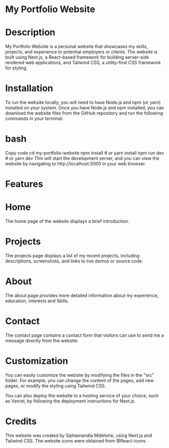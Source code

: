 # My Portfolio Website
# Description
My Portfolio Website is a personal website that showcases my skills, projects, and experience to potential employers or clients. The website is built using Next.js, a React-based framework for building server-side rendered web applications, and Tailwind CSS, a utility-first CSS framework for styling.

# Installation
To run the website locally, you will need to have Node.js and npm (or yarn) installed on your system. Once you have Node.js and npm installed, you can download the website files from the GitHub repository and run the following commands in your terminal:

# bash
Copy code
cd my-portfolio-website
npm install # or yarn install
npm run dev # or yarn dev
This will start the development server, and you can view the website by navigating to http://localhost:3000 in your web browser.

# Features
# Home
The home page of the website displays a brief introduction.

# Projects
The projects page displays a list of my recent projects, including descriptions, screenshots, and links to live demos or source code.

# About
The about page provides more detailed information about my experience, education, interests and Skills.

# Contact
The contact page contains a contact form that visitors can use to send me a message directly from the website.

# Customization
You can easily customize the website by modifying the files in the "src" folder. For example, you can change the content of the pages, add new pages, or modify the styling using Tailwind CSS.

You can also deploy the website to a hosting service of your choice, such as Vercel, by following the deployment instructions for Next.js.

# Credits
This website was created by Siphamandla Mdletshe, using Next.js and Tailwind CSS. The website icons were obtained from @React-icons.


